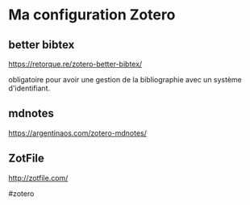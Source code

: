 # Ma configuration Zotero

## better bibtex

https://retorque.re/zotero-better-bibtex/

obligatoire pour avoir une gestion de la bibliographie avec un système d'identifiant.


## mdnotes
https://argentinaos.com/zotero-mdnotes/


## ZotFile
http://zotfile.com/


#zotero 
